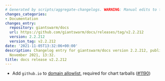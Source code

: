 ```yaml
---
# Generated by scripts/aggregate-changelogs. WARNING: Manual edits to this files will be overwritten.
changes_categories:
- Documentation
changes_entry:
  repository: giantswarm/docs
  url: https://github.com/giantswarm/docs/releases/tag/v2.2.212
  version: 2.2.212
  version_tag: v2.2.212
date: '2021-11-05T13:32:06+00:00'
description: Changelog entry for giantswarm/docs version 2.2.212, published on 05
  November 2021, 13:32.
title: docs release v2.2.212
---
```


- Add `github.io` to [domain allowlist](https://docs.giantswarm.io/reference/domain-allowlist/), required for chart tarballs ([#1190](https://github.com/giantswarm/docs/pull/1190))
